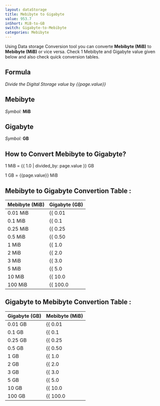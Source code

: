 ```yaml
---
layout: dataStorage
title: Mebibyte to Gigabyte
value: 953.7
inShort: MiB-to-GB
switch: Gigabyte-to-Mebibyte
categories: Mebibyte
---
```


Using Data storage Conversion tool you can converte **Mebibyte (MiB)** to **Mebibyte (MiB)** or vice versa. Check 1 Mebibyte and Gigabyte value given below and also check quick conversion tables.

## Formula
*Divide the Digital Storage value by {{page.value}}*

## Mebibyte
*Symbol:* **MiB**

## Gigabyte
*Symbol:* **GB**

## How to Convert Mebibyte to Gigabyte?

1 MiB = {{ 1.0 | divided_by: page.value }} GB

1 GB = {{page.value}} MiB


## Mebibyte to Gigabyte Convertion Table :

| Mebibyte (MiB) | Gigabyte (GB) |
| ---- | ---- |
| 0.01 MiB | {{ 0.01 | divided_by: page.value | round: 12 }} GB |
| 0.1 MiB | {{ 0.1 | divided_by: page.value | round: 12 }} GB |
| 0.25 MiB | {{ 0.25 | divided_by: page.value | round: 12 }} GB |
| 0.5 MiB | {{ 0.50 | divided_by: page.value | round: 12 }} GB |
| 1 MiB | {{ 1.0 | divided_by: page.value | round: 12 }} GB |
| 2 MiB | {{ 2.0 | divided_by: page.value | round: 12 }} GB |
| 3 MiB | {{ 3.0 | divided_by: page.value | round: 12 }} GB |
| 5 MiB | {{ 5.0 | divided_by: page.value | round: 12 }} GB |
| 10 MiB | {{ 10.0 | divided_by: page.value | round: 12 }} GB |
| 100 MiB | {{ 100.0 | divided_by: page.value | round: 12 }} GB |

## Gigabyte to Mebibyte Convertion Table :

| Gigabyte (GB) | Mebibyte (MiB) |
| ---- | ---- |
| 0.01 GB | {{ 0.01 | times: page.value | round: 12 }} MiB |
| 0.1 GB | {{ 0.1 | times: page.value | round: 12 }} MiB |
| 0.25 GB | {{ 0.25 | times: page.value | round: 12 }} MiB |
| 0.5 GB | {{ 0.50 | times: page.value | round: 12 }} MiB |
| 1 GB | {{ 1.0 | times: page.value | round: 12 }} MiB |
| 2 GB | {{ 2.0 | times: page.value | round: 12 }} MiB |
| 3 GB | {{ 3.0 | times: page.value | round: 12 }} MiB |
| 5 GB | {{ 5.0 | times: page.value | round: 12 }} MiB |
| 10 GB | {{ 10.0 | times: page.value | round: 12 }} MiB |
| 100 GB | {{ 100.0 | times: page.value | round: 12 }} MiB |


<script>
document.getElementById('selectInput')[9].selected = true
document.getElementById('selectOutput')[12].selected = true
</script>
